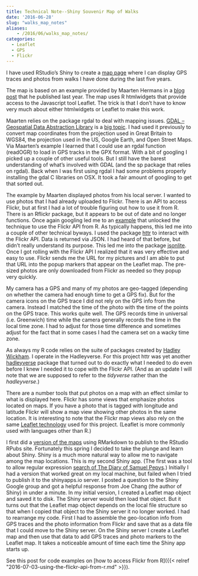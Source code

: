 ```yaml
---
title: Technical Note--Shiny Souvenir Map of Walks
date: '2016-06-28'
slug: "walks_map_notes"
aliases:
    - /2016/06/walks_map_notes/
categories:
  - Leaflet
  - GPS
  - Flickr
---
```

I have used RStudio’s Shiny to create a [map page](https://goldin.shinyapps.io/Walks/) where I can display GPS traces and photos from walks I have done during the last five years.

The map is based on an example provided by Maarten Hermans in  a [blog post](http://mhermans.net/hiking-gpx-r-leaflet.html) that he published last year. The map uses R htmlwidgets that provide access to the Javascript tool Leaflet. The trick is that I don’t have to know very much about either htmlwidgets or Leaflet to make this work.

Maarten relies on the package rgdal to deal with mapping issues. [GDAL – Geospatial Data Abstraction Library](http://www.gdal.org/) is a [big topic](http://www.osgeo.org/gdal_ogr). I had used it previously to convert map coordinates from the projection used in Great Britain to WGS84, the projection used in the US, Google Earth, and Open Street Maps. Via Maarten’s example I learned that I could use an rgdal function (readOGR) to load in GPS tracks in the GPX format. With a bit of googling I picked up a couple of other useful tools. But I still have the barest understanding of what’s involved with GDAL (and the sp package that relies on rgdal). Back when I was first using rgdal I had some problems properly installing the gdal C libraries on OSX. It took a fair amount of googling to get that sorted out.

The example by Maarten displayed photos from his local server. I wanted to use photos that I had already uploaded to Flickr. There is an API to access Flickr, but at first I had a lot of trouble figuring out how to use it from R. There is an Rflickr package, but it appears to be out of date and no longer functions. Once again googling led me to an [example](http://timelyportfolio.github.io/rCharts_Rflickr/iso_httr.html) that unlocked the technique to use the Flickr API from R. As typically happens, this led me into a couple of other technical byways. I used the package [httr](https://cran.r-project.org/web/packages/httr/index.html) to interact with the Flickr API. Data is returned via JSON. I had heard of that before, but didn’t really understand its purpose. This led me into the package [jsonlite](https://cran.r-project.org/web/packages/jsonlite/vignettes/json-aaquickstart.html). Once I got rolling with the Flickr API I realized that it was very effective and easy to use. Flickr sends me the URL for my pictures and I am able to put that URL into the popup markers that appear on the Leaflet map. The pre-sized photos are only downloaded from Flickr as needed so they popup very quickly.

My camera has a GPS and many of my photos are geo-tagged (depending on whether the camera had enough time to get a GPS fix). But for the camera icons on the GPS trace I did not rely on the GPS info from the camera. Instead I matched the time of the photo with the time of the points on the GPS trace. This works quite well. The GPS records time in universal (i.e. Greenwich) time while the camera generally records the time in the local time zone. I had to adjust for those time difference and sometimes adjust for the fact that in some cases I had the camera set on a wacky time zone.

As always my R code relies on the suite of packages created by [Hadley Wickham](http://priceonomics.com/hadley-wickham-the-man-who-revolutionized-r/). I operate in the Hadleyverse. For this project httr was yet another [hadleyverse](http://adolfoalvarez.cl/the-hitchhikers-guide-to-the-hadleyverse/) package that turned out to do exactly what I needed to do even before I knew I needed it to cope with the Flickr API. (And as an update I will note that we are supposed to refer to the *tidyverse* rather than the *hadleyverse*.)

There are a number tools that put photos on a map with an effect similar to what is displayed here. Flickr has some views that emphasize photos located on maps. If you have a photo that is tagged with longitude and latitude Flickr will show a map view showing other photos in the same location. It is interesting to note that the Flickr map views also rely on the same [Leaflet technology](http://leafletjs.com/) used for this project. (Leaflet is more commonly used with languages other than R.)

I first did a [version of the maps](http://rpubs.com/JohnGoldin/149745) using RMarkdown to publish to the RStudio RPubs site. Fortunately this spring I decided to take the plunge and learn about Shiny. Shiny is a much more natural way to allow me to navigate among the map locations. This is my second Shiny app. (The first was a tool to allow regular expression [search of The Diary of Samuel Pepys](https://goldin.shinyapps.io/Search_Pepys/).) Initially I had a version that worked great on my local machine, but failed when I tried to publish it to the shinyapps.io server. I posted a question to the Shiny Google group and got a helpful response from Joe Chang (the author of Shiny) in under a minute. In my initial version, I created a Leaflet map object and saved it to disk. The Shiny server would then load that object. But it turns out that the Leaflet map object depends on the local file structure so that when I copied that object to the Shiny server it no longer worked. I had to rearrange my code. First I had to assemble the geo-location info from GPS traces and the photo information from Flickr and save that as a data file that I could move to the Shiny server. On the Shiny server I create a Leaflet map and then use that data to add GPS traces and photo markers to the Leaflet map. It takes a noticeable amount of time each time the Shiny app starts up.

See this post for code examples on [how to access Flickr from R]({{< relref "2016-07-03-using-the-flickr-api-from-r.md" >}}).



